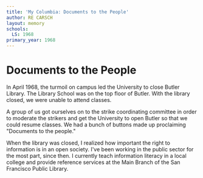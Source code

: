 ```yaml
---
title: 'My Columbia: Documents to the People'
author: RE CARSCH
layout: memory
schools:
  LS: 1968
primary_year: 1968
---
```

# Documents to the People

In April 1968, the turmoil on campus led the University to close Butler  Library.  The Library School was on the top floor of Butler.  With the library closed, we were unable to attend classes.

A group of us got ourselves on to the strike coordinating committee in order to moderate the strikers and get the University to open Butler so that we could resume classes.  We had a bunch of buttons made up proclaiming "Documents to the people."

When the library was closed, I realized how important the right to information is in an open society.  I've been working in the public sector for the most part, since then.  I currently teach information literacy in a local college and provide reference services at the Main Branch of the San Francisco Public Library.
